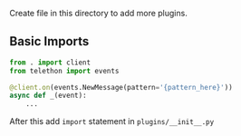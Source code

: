 Create file in this directory to add more plugins.

## Basic Imports
```python
from . import client
from telethon import events

@client.on(events.NewMessage(pattern='{pattern_here}'))
async def _(event):
    ...
```

After this add `import` statement in `plugins/__init__.py`
